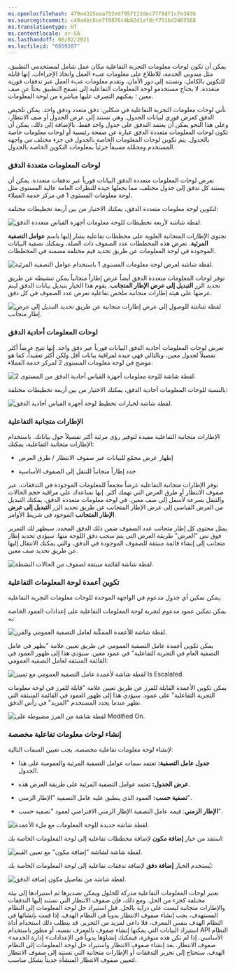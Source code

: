 ```yaml
---
ms.openlocfilehash: 479e4325eaa752edf95f112dec77f0df1c7e343b
ms.sourcegitcommit: c40a4bc8ce7f8876c4b62d1af8cf751bd2465568
ms.translationtype: HT
ms.contentlocale: ar-SA
ms.lasthandoff: 06/02/2021
ms.locfileid: "6659287"
---
```

يمكن أن تكون لوحات معلومات التجربة التفاعلية مكان عمل شامل لمستخدمي التطبيق، مثل مندوبي الخدمة، للاطلاع على معلومات عبء العمل واتخاذ الإجراءات. إنها قابلة للتكوين بالكامل، وتستند إلى دور الأمان، وتقدم معلومات عبء العمل عبر تدفقات فورية متعددة. لا يحتاج مستخدمو لوحة المعلومات التفاعلية إلى تصفح التطبيق بحثاً عن صف معين ؛ يمكنهم التصرف عليها مباشرة من لوحة المعلومات.

تأتي لوحات معلومات التجربة التفاعلية في شكلين: دفق متعدد ودفق واحد. يمكن تلخيص الدفق كعرض فوري لبيانات الجدول. وهي تستند إلى عرض الجدول أو صف الانتظار، وعلى هذا النحو يمكن أن يعتمد التدفق على جدول واحد فقط. بالإضافة إلى ذلك، يمكن أن تكون لوحات المعلومات متعددة الدفق عبارة عن صفحة رئيسية أو لوحات معلومات خاصة بالجدول. يتم تكوين لوحات المعلومات الخاصة بالجدول في جزء مختلف من واجهة المستخدم ومحمَّلة مسبقاً جزئياً بمعلومات التكوين الخاصة بالجدول.

### <a name="multi-stream-dashboards"></a>لوحات المعلومات متعددة الدفق
تعرض لوحات المعلومات متعددة الدفق البيانات فورياً عبر تدفقات متعددة. يمكن أن يستند كل تدفق إلى جدول مختلف، مما يجعلها جيدة للنظرات العامة عالية المستوى مثل لوحة معلومات المستوى 1 في مركز خدمة العملاء. 

لتكوين لوحة معلومات متعددة الدفق، يمكنك الاختيار من بين أربعة تخطيطات مختلفة:

![لقطة شاشة لأربعة تخطيطات للوحة معلومات أجهزة القياس متعددة الدفق.](../media/MB200.1_03_05_02_01.png)

تحتوي الإطارات المتجانبة العلوية على مخططات تفاعلية يشار إليها باسم **عوامل التصفية المرئية.** تعرض هذه المخططات عدد الصفوف ذات الصلة، ويمكنك تصفية البيانات الموجودة في لوحة المعلومات عن طريق تحديد قيم مختلفة مضمنة في المخططات.   

![لقطة شاشة لعرض لوحة معلومات المستوى 1 باستخدام عوامل التصفية المرئية.](../media/MB200.1_03_05_02_02.png)  

توفر لوحات المعلومات متعددة الدفق أيضاً عرض إطاراً متجانباً يمكن تنشيطه عن طريق تحديد الزر **التبديل إلى عرض الإطار المتجانب**. يقوم هذا الخيار بتبديل بيانات الدفق ليتم عرضها على هيئة إطارات متجانبة ملخص تفاعلية تعرض عدد الصفوف في كل دفق. 

![لقطة شاشة للوصول إلى عرض إطارات متجانبة عن طريق تحديد التبديل إلى عرض إطار متجانب.](../media/MB200.1_03_05_02_03.png)
 

### <a name="single-stream-dashboards"></a>لوحات المعلومات أحادية الدفق
تعرض لوحات المعلومات أحادية الدفق البيانات فورياً عبر دفق واحد. إنها تتيح عرضاً أكثر تفصيلاً لجدول معين، وبالتالي فهي جيدة لمراقبة بيانات أقل ولكن أكثر تعقيداً، كما هو موضح في لوحة معلومات المستوى 2 لمركز خدمة العملاء.

![لقطة شاشة للوحة معلومات أجهزة القياس أحادية الدفق من المستوى 2.](../media/MB200.1_03_05_02_04.png)

بالنسبة للوحات المعلومات أحادية الدفق، يمكنك الاختيار من بين أربعة تخطيطات مختلفة:

![لقطة شاشة لخيارات تخطيط لوحة أجهزة القياس أحادية الدفق.](../media/MB200.1_03_05_02_05.png)

### <a name="interactive-tiles"></a>الإطارات متجانبة التفاعلية
الإطارات متجانبة التفاعلية مفيدة لتوفير رؤى مرئية أكثر تفصيلاً حول بياناتك. باستخدام الإطارات متجانبة التفاعلية، يمكنك:

- إظهار عرض مجمّع للبيانات عبر صفوف الانتظار / طرق العرض

- حدد إطاراً متجانباً للتنقل إلى الصفوف الأساسية

توفر الإطارات متجانبة التفاعلية عرضاً مجمعاً للمعلومات الموجودة في التدفقات، عبر صفوف الانتظار أو طرق العرض التي تهمك أكثر. إنها تساعدك على مراقبة حجم الحالات والتنقل بسرعة لأسفل إلى صف معين. في لوحة معلومات متعددة الدفق، يمكنك التبديل من العرض القياسي إلى عرض الإطار المتجانب عن طريق تحديد الزر **التبديل إلى عرض الإطار المتجانب** الموجود في شريط الأوامر.

يمثل محتوى كل إطار متجانب عدد الصفوف ضمن ذلك الدفق المحدد. سيظهر لك التمرير فوق نص "العرض" طريقة العرض التي يتم سحب دفق اللوحة منها. سيؤدي تحديد إطار متجانب إلى إنشاء قائمة منبثقة للصفوف الموجودة في الدفق، والتي يمكنك الانتقال إليها عن طريق تحديد صف معين.

![لقطة شاشة لقائمة منبثقة لصفوف من الحالات النشطة.](../media/MB200.1_03_05_02_06.png)

### <a name="configuring-interactive-dashboard-columns"></a>تكوين أعمدة لوحة المعلومات التفاعلية
يمكن تمكين أي جدول مدعوم في الواجهة الموحدة للوحات معلومات التجربة التفاعلية.

يمكن تمكين عمود مدعوم لتجربة لوحة المعلومات التفاعلية على إعدادات العمود الخاصة به:

![لقطة شاشة للأعمدة الممكّنة لعامل التصفية العمومي والفرز.](../media/MB200.1_03_05_02_07.png)

يمكن تكوين أعمدة عامل التصفية العمومي عن طريق تعيين علامة "يظهر في عامل التصفية العام في التجربة التفاعلية" في عمود معين. سيؤدي هذا إلى ظهور العمود في القائمة المنبثقة لعامل التصفية العمومي:

![لقطة شاشة لأعمدة عامل التصفية العمومي مع تمييز Is Escalated.](../media/MB200.1_03_05_02_08.png)

يمكن تكوين الأعمدة القابلة للفرز عن طريق تعيين علامة "قابلة للفرز في لوحة معلومات التجربة التفاعلية" على عمود. سيؤدي هذا إلى ظهور العمود في القائمة المنبثقة التي تظهر عندما يحدد المستخدم "المزيد" في رأس الدفق.

![لقطة شاشة من الفرز مضبوطة على Modified On.](../media/MB200.1_03_05_02_09.png)

### <a name="composing-custom-interactive-dashboards"></a>إنشاء لوحات معلومات تفاعلية مخصصة
لإنشاء لوحة معلومات تفاعلية مخصصة، يجب تعيين السمات التالية:

- **جدول عامل التصفية:** تعتمد سمات عوامل التصفية المرئية والعمومية على هذا الجدول.

- **عرض الجدول:** تعتمد عوامل التصفية المرئية على طريقة العرض هذه.

- **تصفية حسب:** العمود الذي ينطبق عليه عامل التصفية "الإطار الزمني".

- **الإطار الزمني**: قيمة عامل التصفية الإطار الزمني الافتراضي لعمود "تصفية حسب".

![لقطة شاشة جديدة للوحة المعلومات مع ملء الأعمدة.](../media/MB200.1_03_05_02_10.png)

استفد من خيار **إضافة مكون** لإضافة مخططات تفاعلية إلى لوحة المعلومات الخاصة بك:

![لقطة شاشة لشاشة "إضافة مكون" مع تعيين القيم.](../media/MB200.1_03_05_02_11.png)

يُستخدم الخيار **إضافة دفق** لإضافة تدفقات تفاعلية إلى لوحة المعلومات الخاصة بك:

![لقطة شاشة من تفاصيل مكون إضافة الدفق.](../media/MB200.1_03_05_02_12.png)

تعتبر لوحات المعلومات التفاعلية مدركة للحلول ويمكن تصديرها ثم استيرادها إلى بيئة مختلفة كجزء من الحل. ومع ذلك، فإن صفوف الانتظار التي تستند إليها التدفقات والإطارات متجانبة ليست على دراية بالحل. قبل استيراد حل لوحة المعلومات إلى النظام المستهدف، يجب إنشاء صفوف الانتظار يدوياً في النظام الهدف. إذا قمت بإنشائها في النظام الهدف بنفس المعرف، فلا داعي لمزيد من التحرير. قد يتطلب ذلك استخدام أداة استيراد البيانات التي يمكنها إنشاء صفوف بالمعرف نفسه، أو مطور باستخدام API النظام الأساسي. إذا لم تكن هذه متوفرة، فيمكنك إنشاؤها يدوياً في الإعدادات> إدارة الخدمة> صفوف الانتظار. بعد إنشاء صفوف الانتظار واستيراد حل لوحة المعلومات إلى النظام الهدف، ستحتاج إلى تحرير التدفقات أو الإطارات متجانبة التي تستند إلى صفوف الانتظار لتعيين صفوف الانتظار المنشأة حديثاً بشكل مناسب.
